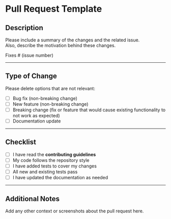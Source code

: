 # Pull Request Template

## Description
Please include a summary of the changes and the related issue.  
Also, describe the motivation behind these changes.

Fixes # (issue number)

---

## Type of Change
Please delete options that are not relevant:

- [ ] Bug fix (non-breaking change)
- [ ] New feature (non-breaking change)
- [ ] Breaking change (fix or feature that would cause existing functionality to not work as expected)
- [ ] Documentation update

---

## Checklist
- [ ] I have read the **contributing guidelines**
- [ ] My code follows the repository style
- [ ] I have added tests to cover my changes
- [ ] All new and existing tests pass
- [ ] I have updated the documentation as needed

---

## Additional Notes
Add any other context or screenshots about the pull request here.